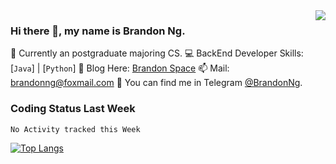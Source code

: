 <img  align="right" src="https://github-readme-stats.vercel.app/api?username=brandon0824&show_icons=true&count_private=true&hide_title=true">

### Hi there 👋, my name is Brandon Ng.

🌱 Currently an postgraduate majoring CS.
💻 BackEnd Developer Skills: [`Java`] | [`Python`]
📝 Blog Here: [Brandon Space](https://brandonng.tech)
📫 Mail: brandonng@foxmail.com
:newspaper: You can find me in Telegram [@BrandonNg](https://t.me/BrandonNg24).

### Coding Status Last Week
<!--START_SECTION:waka-->
```text
No Activity tracked this Week
```
<!--END_SECTION:waka-->

[![Top Langs](https://github-readme-stats.vercel.app/api/top-langs/?username=brandon0824&layout=compact)](https://github.com/brandon0824)  


